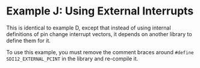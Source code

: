 [//]: # ( @page example_j_page Example J: Using External Interrupts )
# Example J: Using External Interrupts

This is identical to example D, except that instead of using internal definitions of pin change interrupt vectors, it depends on another library to define them for it.

To use this example, you must remove the comment braces around `#define SDI12_EXTERNAL_PCINT` in the library and re-compile it.

[//]: # ( @section j_external_pcint_library_pio PlatformIO Configuration )

[//]: # ( @example{lineno} j_external_pcint_library.ino @m_examplenavigation{examples_page,} @m_footernavigation )

[//]: # ( @include{lineno} j_external_pcint_library/platformio.ini )

[//]: # ( @section j_external_pcint_library_code The Complete Example )
